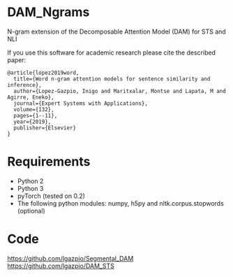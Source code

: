 # DAM_Ngrams
N-gram extension of the Decomposable Attention Model (DAM) for STS and NLI

If you use this software for academic research please cite the described paper:

```
@article{lopez2019word,
  title={Word n-gram attention models for sentence similarity and inference},
  author={Lopez-Gazpio, Inigo and Maritxalar, Montse and Lapata, M and Agirre, Eneko},
  journal={Expert Systems with Applications},
  volume={132},
  pages={1--11},
  year={2019},
  publisher={Elsevier}
}
```

# Requirements
- Python 2
- Python 3
- pyTorch (tested on 0.2)
- The following python modules: numpy, h5py and nltk.corpus.stopwords (optional) 

# Code
https://github.com/lgazpio/Segmental_DAM
https://github.com/lgazpio/DAM_STS
